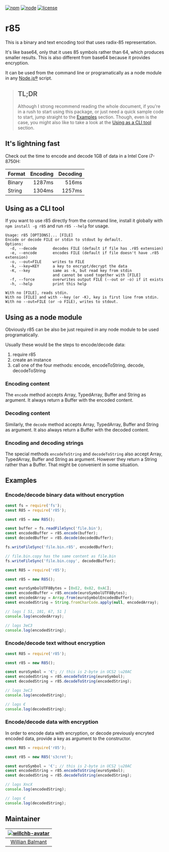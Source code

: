 [![npm][npm]][npm-url]
[![node][node]][node-url]
[![license][license]][license-url]

# r85

This is a binary and text encoding tool that uses radix-85 representation.

It's like base64, only that it uses 85 symbols rather than 64, which produces
smaller results. This is also different from base64 because it provides encryption.

It can be used from the command line or programatically as a node module in any [Node.js®] script.

> ## TL;DR
>
> Although I strong recommend reading the whole document, if you're in a rush
> to start using this package, or just need a quick sample code to start, jump
> straight to the [Examples] section. Though, even is the case, you might also
> like to take a look at the [Using as a CLI tool] section.

## It's lightning fast

Check out the time to encode and decode 1GB of data in a Intel Core i7-8750H:

| Format | Encoding | Decoding |
|:-------|---------:|---------:|
| Binary |   1287ms |    516ms |
| String |   1304ms |   1257ms |

## Using as a CLI tool

If you want to use r85 directly from the command line, install it globally with
`npm install -g r85` and run `r85 --help` for usage.

```
Usage: r85 [OPTIONS]... [FILE]
Encode or decode FILE or stdin to stdout by default.
Options:
  -d, --decode       decodes FILE (default if file has .r85 extension)
  -e, --encode       encodes FILE (default if file doesn't have .r85 extension)
  -o, --out=FILE     writes to FILE
  -k, --key=KEY      a key to encrypt/decrypt the data
  -K, --key          same as -k, but read key from stdin
                     and cannot be used together with [FILE]
  -f, --force        overwrites output FILE (--out or -o) if it exists
  -h, --help         print this help

With no [FILE], reads stdin.
With no [FILE] and with --key (or -K), key is first line from stdin.
With no --out=FILE (or -o FILE), writes to stdout.
```

## Using as a node module

Obviously r85 can be also be just required in any node module to be used
programatically.

Usually these would be the steps to encode/decode data:
1) require r85
2) create an instance
3) call one of the four methods: encode, encodeToString, decode, decodeToString

### Encoding content

The `encode` method accepts Array, TypedArray, Buffer and String as argument. It
always return a Buffer with the encoded content.

### Decoding content

Similarly, the `decode` method accepts Array, TypedArray, Buffer and String as
argument. It also always return a Buffer with the decoded content.

### Encoding and decoding strings

The special methods `encodeToString` and `decodeToString` also accept Array,
TypedArray, Buffer and String as argument. However they return a String rather
than a Buffer. That might be convenient in some situation.

## Examples

### Encode/decode binary data without encryption

```js
const fs = require('fs');
const R85 = require('r85');

const r85 = new R85();

const buffer = fs.readFileSync('file.bin');
const encodedBuffer = r85.encode(buffer);
const decodedBuffer = r85.decode(decodedBuffer);

fs.writeFileSync('file.bin.r85', encodedBuffer);

// file.bin.copy has the same content as file.bin
fs.writeFileSync('file.bin.copy', decodedBuffer);

```

```js
const R85 = require('r85');

const r85 = new R85();

const euroSymbolUTF8Bytes = [0xE2, 0x82, 0xAC];
const encodedBuffer = r85.encode(euroSymbolUTF8Bytes);
const encodedArray = Array.from(euroSymbolEncodedBuffer);
const encodedString = String.fromCharCode.apply(null, encodedArray);

// logs [ 51, 101, 67, 51 ]
console.log(encodedArray);

// logs 3eC3
console.log(encodedString);
```

### Encode/decode text without encryption

```js
const R85 = require('r85');

const r85 = new R85();

const euroSymbol = '€'; // this is 2-byte in UCS2 \u20AC
const encodedString = r85.encodeToString(euroSymbol);
const decodedString = r85.decodeToString(encodedString);

// logs 3eC3
console.log(encodedString);

// logs €
console.log(decodedString);
```

### Encode/decode data with encryption

In order to encode data with encryption, or decode previously encryted encoded
data, provide a key as argument to the constructor.


```js
const R85 = require('r85');

const r85 = new R85('s3cret');

const euroSymbol = '€'; // this is 2-byte in UCS2 \u20AC
const encodedString = r85.encodeToString(euroSymbol);
const decodedString = r85.decodeToString(encodedString);

// logs XncX
console.log(encodedString);

// logs €
console.log(decodedString);
```

## Maintainer

| [![willchb-avatar]][willchb] |
|:----------------------------:|
| [Willian Balmant]([willchb]) |


<!-- External references -->
[npm]: https://img.shields.io/npm/v/r85.svg
[npm-url]: https://npmjs.com/package/r85
[node]: https://img.shields.io/node/v/r85.svg
[node-url]: https://nodejs.org
[license]: https://img.shields.io/npm/l/r85.svg
[license-url]: https://github.com/willchb/r85/raw/master/LICENSE.md
[willchb]: https://github.com/willchb
[willchb-avatar]: https://avatars1.githubusercontent.com/u/16672319?v=3&s=150
[Node.js®]: https://nodejs.org

<!-- Internal references -->
[Examples]: #examples
[Using as a CLI tool]: #using-as-a-cli-tool
